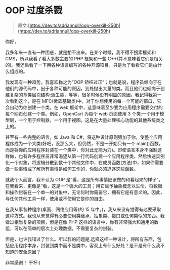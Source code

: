 # OOP 过度杀戮

> 原文:[https://dev.to/adriannull/oop-overkill-250h](https://dev.to/adriannull/oop-overkill-250h)

你好，

我多年来一直有一种困惑，就是想不出来。在某个时候，我不得不搜索框架和 CMS，所以我看了看大多数主要的 PHP 框架和一些 C++(并不意味着它们是相关的)。我还偷看了一下用各种语言编写的各种开源项目，只是为了看看它们是由什么组成的。

我发现有一种趋势，我喜欢称之为“OOP 矫枉过正”；也就是说，程序员倾向于在他们的源代码中，出于各种可能的原因，到处抛出大量的类。而且他们也倾向于创建复杂的基类层次结构:派生类，等等，很多时候没有明显的原因。我记得我第一次看到这个，是在 MFC(微软基础类)中，对于你想使用的每一个可能的窗口，它会自动为你创建一个类。在 web 框架中，这意味着至少要为应用程序需要交付的每个网页创建一个类。例如，OpenCart 为每个 web 页面使用 3 个类:一个用于模型层，一个用于控制器，一个用于视图。这是在大量处理核心功能的其他系统类之上的。

甚至有一些完整的语言，如 Java 和 C#，将这种设计原则强加于你，使整个应用程序成为一个大类(好吧，没那么大，但仍然，不是一开始只有一个 main()函数，而是将你的应用程序封装在一个类中，你对此无能为力)。即使语言本身不强制这样做，也有许多程序员非常渴望从第一行代码创建一个应用程序类，然后快速实例化一个对象，将逻辑分散到数十个其他文件中，在成员函数(方法)中，如果你需要做一些事情或了解所有事情是如何工作的，你就必须追逐这些函数。

就我个人而言，我不认为 OOP 是“看，这是所有事情应该做的和看起来的样子”。在我看来，更像是“看，这是一个强大的工具；用它赋予抽象概念以生命，将数据和操作封装在一个单一的对象中，无论何时你需要它，拥有它是有意义的。因此，与任何其他工具一样，使用或不使用它是你的自由。

在我从事各种程序(桌面、网络应用等)的 15 年中。)，我从来没有觉得有必要采取这种方式。我也从未觉得有必要使用类继承、抽象类、接口或任何类似的东西。我做过相当复杂的项目，但是在像 PHP 这样的语言中，你有非常强大和通用的数组，可以在简单的层次上处理数据，不需要复杂的封装。

但是，也许我错过了什么。所以我的问题是:选择这样一种设计，将所有东西，包括应用程序本身，封装到类中而不是类中，客观上有什么好处？是不是有什么我不知道的安全原因？

非常感谢！
干杯:)